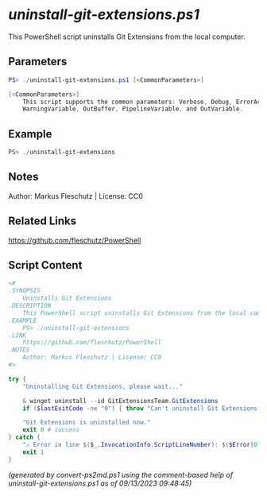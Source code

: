 *uninstall-git-extensions.ps1*
================

This PowerShell script uninstalls Git Extensions from the local computer.

Parameters
----------
```powershell
PS> ./uninstall-git-extensions.ps1 [<CommonParameters>]

[<CommonParameters>]
    This script supports the common parameters: Verbose, Debug, ErrorAction, ErrorVariable, WarningAction, 
    WarningVariable, OutBuffer, PipelineVariable, and OutVariable.
```

Example
-------
```powershell
PS> ./uninstall-git-extensions

```

Notes
-----
Author: Markus Fleschutz | License: CC0

Related Links
-------------
https://github.com/fleschutz/PowerShell

Script Content
--------------
```powershell
<#
.SYNOPSIS
	Uninstalls Git Extensions
.DESCRIPTION
	This PowerShell script uninstalls Git Extensions from the local computer.
.EXAMPLE
	PS> ./uninstall-git-extensions
.LINK
	https://github.com/fleschutz/PowerShell
.NOTES
	Author: Markus Fleschutz | License: CC0
#>

try {
	"Uninstalling Git Extensions, please wait..."

	& winget uninstall --id GitExtensionsTeam.GitExtensions
	if ($lastExitCode -ne "0") { throw "Can't uninstall Git Extensions, is it installed?" }

	"Git Extensions is uninstalled now."
	exit 0 # success
} catch {
	"⚠️ Error in line $($_.InvocationInfo.ScriptLineNumber): $($Error[0])"
	exit 1
}
```

*(generated by convert-ps2md.ps1 using the comment-based help of uninstall-git-extensions.ps1 as of 09/13/2023 09:48:45)*
